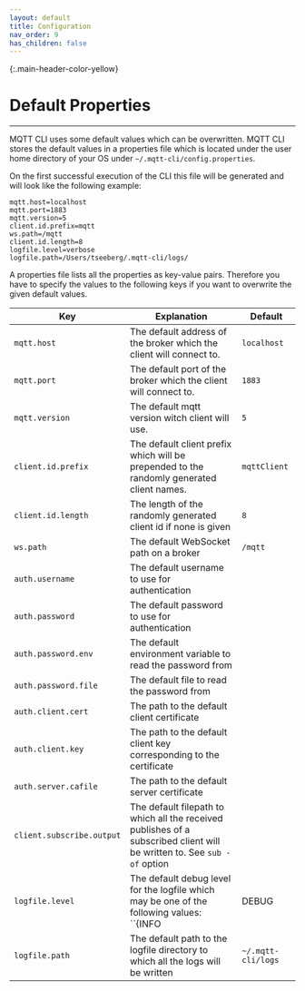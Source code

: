 ```yaml
---
layout: default
title: Configuration
nav_order: 9
has_children: false
---
```


{:.main-header-color-yellow}
# Default Properties
***

MQTT CLI uses some default values which can be overwritten.
MQTT CLI stores the default values in a properties file which is located under the user home directory of your OS under `~/.mqtt-cli/config.properties`.

On the first successful execution of the CLI this file will be generated and will look like the following example:

```
mqtt.host=localhost
mqtt.port=1883
mqtt.version=5
client.id.prefix=mqtt
ws.path=/mqtt
client.id.length=8
logfile.level=verbose
logfile.path=/Users/tseeberg/.mqtt-cli/logs/
```

A properties file lists all the properties as key-value pairs.
Therefore you have to specify the values to the following keys if you want to overwrite the given default values.


|Key      | Explanation    | Default |
| ------- | -------------- | ------------------------- | 
| ``mqtt.host``   | The default address of the broker which the client will connect to.| ``localhost``
| ``mqtt.port``   | The default port of the broker which the client will connect to.| ``1883``
| ``mqtt.version``| The default mqtt version witch client will use. | ``5``
| ``client.id.prefix`` | The default client prefix which will be prepended to the randomly generated client names. | ``mqttClient``
| ``client.id.length`` | The length of the randomly generated client id if none is given | ``8``
| ``ws.path`` | The default WebSocket path on a broker | ``/mqtt``
| ``auth.username`` | The default username to use for authentication |
| ``auth.password`` | The default password to use for authentication |
| ``auth.password.env`` | The default environment variable to read the password from |
| ``auth.password.file`` | The default file to read the password from |
| ``auth.client.cert`` | The path to the default client certificate  | 
| ``auth.client.key`` | The path to the default client key corresponding to the certificate  |
| ``auth.server.cafile`` | The path to the default server certificate  |
| ``client.subscribe.output``| The default filepath to which all the received publishes of a subscribed client will be written to. See `sub -of` option |
| ``logfile.level``| The default debug level for the logfile which may be one of the following values: ``{INFO | DEBUG | TRACE}`` | ``DEBUG‚``
| ``logfile.path`` | The default path to the logfile directory to which all the logs will be written | `~/.mqtt-cli/logs`

